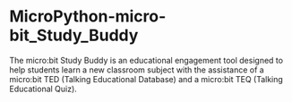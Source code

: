 # MicroPython-micro-bit_Study_Buddy
The micro:bit Study Buddy is an educational engagement tool designed to help students learn a new classroom subject with the assistance of a micro:bit TED (Talking Educational Database) and a micro:bit TEQ (Talking Educational Quiz).
